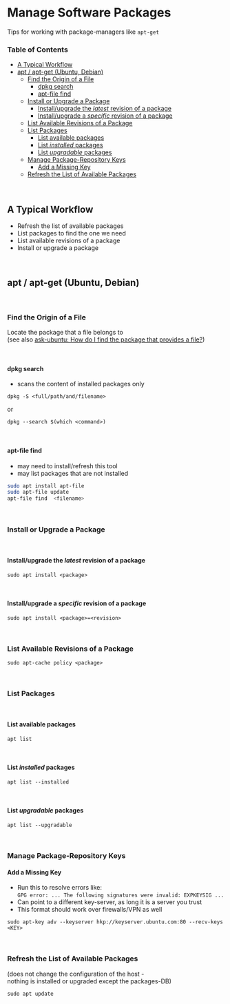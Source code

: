 # Manage Software Packages <!-- omit in toc -->

Tips for working with package-managers like `apt-get`

### Table of Contents <!-- omit in toc -->
- [A Typical Workflow](#a-typical-workflow)
- [apt / apt-get (Ubuntu, Debian)](#apt--apt-get-ubuntu-debian)
  - [Find the Origin of a File](#find-the-origin-of-a-file)
    - [dpkg search](#dpkg-search)
    - [apt-file find](#apt-file-find)
  - [Install or Upgrade a Package](#install-or-upgrade-a-package)
    - [Install/upgrade the _latest_ revision of a package](#installupgrade-the-latest-revision-of-a-package)
    - [Install/upgrade a _specific_ revision of a package](#installupgrade-a-specific-revision-of-a-package)
  - [List Available Revisions of a Package](#list-available-revisions-of-a-package)
  - [List Packages](#list-packages)
    - [List available packages](#list-available-packages)
    - [List _installed_ packages](#list-installed-packages)
    - [List _upgradable_ packages](#list-upgradable-packages)
  - [Manage Package-Repository Keys](#manage-package-repository-keys)
    - [Add a Missing Key](#add-a-missing-key)
  - [Refresh the List of Available Packages](#refresh-the-list-of-available-packages)

&nbsp;

## A Typical Workflow

- Refresh the list of available packages
- List packages to find the one we need
- List available revisions of a package
- Install or upgrade a package

&nbsp;

## apt / apt-get (Ubuntu, Debian)

&nbsp;

### Find the Origin of a File

Locate the package that a file belongs to\
(see also [ask-ubuntu: How do I find the package that provides a file?](https://askubuntu.com/q/481/138065))

&nbsp;

#### dpkg search

- scans the content of installed packages only

`dpkg -S <full/path/and/filename>`

or

`dpkg --search $(which <command>)`

&nbsp;

#### apt-file find

- may need to install/refresh this tool
- may list packages that are not installed

```bash
sudo apt install apt-file
sudo apt-file update
apt-file find  <filename>
```

&nbsp;

### Install or Upgrade a Package

&nbsp;

#### Install/upgrade the _latest_ revision of a package

`sudo apt install <package>`

&nbsp;

#### Install/upgrade a _specific_ revision of a package

`sudo apt install <package>=<revision>`

&nbsp;

### List Available Revisions of a Package

`sudo apt-cache policy <package>`

&nbsp;

### List Packages

&nbsp;

#### List available packages

`apt list`

&nbsp;

#### List _installed_ packages

`apt list --installed`

&nbsp;

#### List _upgradable_ packages

`apt list --upgradable`

&nbsp;

### Manage Package-Repository Keys

#### Add a Missing Key

- Run this to resolve errors like:\
  `GPG error: ... The following signatures were invalid: EXPKEYSIG ...`
- Can point to a different key-server, as long it is a server you trust
- This format should work over firewalls/VPN as well

`sudo apt-key adv --keyserver hkp://keyserver.ubuntu.com:80 --recv-keys <KEY>`

&nbsp;

### Refresh the List of Available Packages

(does not change the configuration of the host -\
nothing is installed or upgraded except the packages-DB)

`sudo apt update`


&nbsp;

&nbsp;

